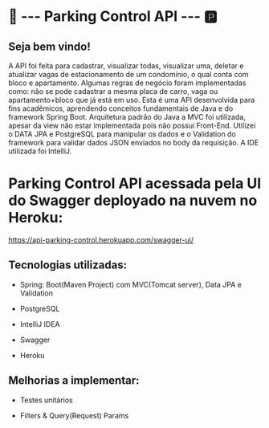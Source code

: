 # 🚗    ---   Parking Control API    ---    🅿️

## Seja bem vindo!

A API foi feita para cadastrar, visualizar todas, visualizar uma, deletar e atualizar vagas de estacionamento de um condomínio, o qual conta com bloco e apartamento. 
Algumas regras de negócio foram implementadas como: não se pode cadastrar a mesma placa de carro, vaga ou apartamento+bloco que já está em uso.
Esta é uma API desenvolvida para fins acadêmicos, aprendendo conceitos fundamentais de Java e do framework Spring Boot. Arquitetura padrão do Java a MVC foi utilizada, apesar da view não estar implementada pois não possui Front-End. 
Utilizei o DATA JPA e PostgreSQL para manipular os dados e o Validation do framework para validar dados JSON enviados no body da requisição. A IDE utilizada foi IntelliJ.

# Parking Control API acessada pela UI do Swagger deployado na nuvem no Heroku: 

https://api-parking-control.herokuapp.com/swagger-ui/

## Tecnologias utilizadas:

- Spring: Boot(Maven Project) com MVC(Tomcat server), Data JPA e Validation

- PostgreSQL

- IntelliJ IDEA

- Swagger

- Heroku

## Melhorias a implementar:

- Testes unitários

- Filters & Query(Request) Params
